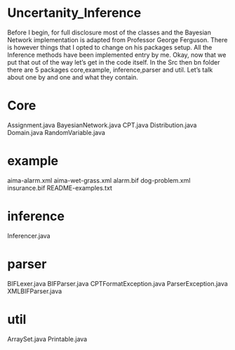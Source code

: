 # Uncertanity_Inference


Before I begin, for full disclosure most of the classes and the Bayesian Network implementation is adapted from Professor George Ferguson. There is however things that I opted to change on his packages setup. All the Inference methods have been implemented entry by me. Okay, now that we put that out of the way let’s get in the code itself. In the Src then bn folder there are 5 packages core,example, inference,parser and util. Let’s talk about one by and one and what they contain.
	

# Core
Assignment.java
BayesianNetwork.java
CPT.java
Distribution.java
Domain.java
RandomVariable.java
# example
aima-alarm.xml
aima-wet-grass.xml
alarm.bif
dog-problem.xml
insurance.bif
README-examples.txt
# inference
  Inferencer.java
# parser
BIFLexer.java
BIFParser.java
CPTFormatException.java
ParserException.java
XMLBIFParser.java
# util
ArraySet.java
Printable.java

